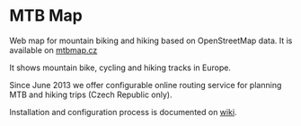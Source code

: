 MTB Map
=======

Web map for mountain biking and hiking based on OpenStreetMap data. It is available on [mtbmap.cz](http://mtbmap.cz/)

It shows mountain bike, cycling and hiking tracks in Europe.

Since June 2013 we offer configurable online routing service for planning MTB and hiking trips (Czech Republic only).

Installation and configuration process is documented on [wiki](https://github.com/mattesCZ/mtbmap/wiki).

